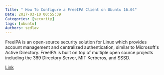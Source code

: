 ```yaml
---
Title: " How To Configure a FreeIPA Client on Ubuntu 16.04"
Date: 2017-03-10 00:55:39
Categories: [security]
tags: [ubuntu]
Authors: sedlav
---
```


FreeIPA is an open-source security solution for Linux which provides account management and centralized authentication, similar to Microsoft's Active Directory. FreeIPA is built on top of multiple open source projects including the 389 Directory Server, MIT Kerberos, and SSSD.

[Link](https://www.digitalocean.com/community/tutorials/how-to-configure-a-freeipa-client-on-ubuntu-16-04)
